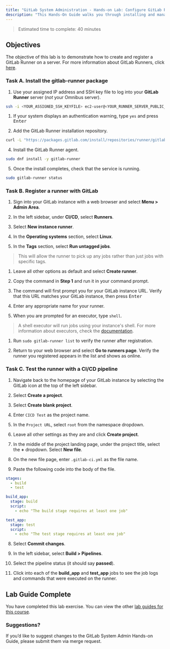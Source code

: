 ```yaml
---
title: "GitLab System Administration - Hands-on Lab: Configure GitLab Runners"
description: "This Hands-On Guide walks you through installing and managing a GitLab Runner on a virtual machine."
---
```



> Estimated time to complete: 40 minutes

## Objectives

The objective of this lab is to demonstrate how to create and register a GitLab Runner on a server. For more information about GitLab Runners, click [here](https://docs.gitlab.com/runner/).

### Task A. Install the gitlab-runner package

1. Use your assigned IP address and SSH key file to log into your **GitLab Runner** server (*not* your Omnibus server).

```bash
ssh -i <YOUR_ASSIGNED_SSH_KEYFILE> ec2-user@<YOUR_RUNNER_SERVER_PUBLIC_IP>
```

1. If your system displays an authentication warning, type `yes` and press <kbd>Enter</kbd>

1. Add the GitLab Runner installation repository.

```bash
curl -L "https://packages.gitlab.com/install/repositories/runner/gitlab-runner/script.rpm.sh" | sudo bash
```

4. Install the GitLab Runner agent.

  ```bash
  sudo dnf install -y gitlab-runner
  ```

5. Once the install completes, check that the service is running.

  ```bash
  sudo gitlab-runner status
  ```

### Task B. Register a runner with GitLab

1. Sign into your GitLab instance with a web browser and select **Menu > Admin Area**.

1. In the left sidebar, under **CI/CD**, select **Runners**.

1. Select **New instance runner**.

1. In the **Operating systems** section, select **Linux**.

1. In the **Tags** section, select **Run untagged jobs**.

  > This will allow the runner to pick up any jobs rather than just jobs with specific tags.

1. Leave all other options as default and select **Create runner**.

1. Copy the command in **Step 1** and run it in your command prompt.

1. The command will first prompt you for your GitLab instance URL. Verify that this URL matches your GitLab instance, then press <kbd>Enter</kbd>

1.  Enter any appropriate name for your runner.

1. When you are prompted for an executor, type `shell`.

  > A shell executor will run jobs using your instance's shell. For more information about executors, check the [documentation](https://docs.gitlab.com/runner/executors/).

1. Run `sudo gitlab-runner list` to verify the runner after registration.

1. Return to your web browser and select **Go to runners page**. Verify the runner you registered appears in the list and shows as online.

### Task C. Test the runner with a CI/CD pipeline

1. Navigate back to the homepage of your GitLab instance by selecting the GitLab icon at the top of the left sidebar.

1. Select **Create a project**.

1. Select **Create blank project**.

1. Enter `CICD Test` as the project name. 

1. In the `Project URL`, select `root` from the namespace dropdown.

1. Leave all other settings as they are and click **Create project**.

1. In the middle of the project landing page, under the project title, select the **+** dropdown. Select **New file**.

1. On the new file page, enter `.gitlab-ci.yml` as the file name.

1. Paste the following code into the body of the file.

  ```yml
  stages:
    - build
    - test

  build_app:
    stage: build
    script:
      - echo "The build stage requires at least one job"

  test_app:
    stage: test
    script:
      - echo "The test stage requires at least one job"
  ```

8. Select **Commit changes**.

9. In the left sidebar, select **Build > Pipelines**.

10. Select the pipeline status (it should say **passed**).

11. Click into each of the **build_app** and **test_app** jobs to see the job logs and commands that were executed on the runner.

## Lab Guide Complete

You have completed this lab exercise. You can view the other [lab guides for this course](/handbook/customer-success/professional-services-engineering/education-services/sysadminhandson).

### Suggestions?

If you’d like to suggest changes to the GitLab System Admin Hands-on Guide, please submit them via merge request.

